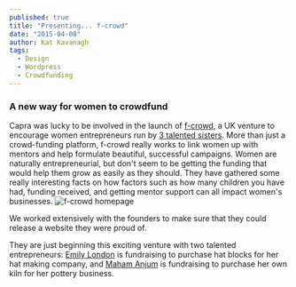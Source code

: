 ```yaml
---
published: true
title: "Presenting... f-crowd"
date: "2015-04-08"
author: Kat Kavanagh
tags: 
  - Design
  - Wordpress
  - Crowdfunding
---
```


### A new way for women to crowdfund

Capra was lucky to be involved in the launch of [f-crowd](http://f-crowd.com), a UK venture to encourage women entrepreneurs run by [3 talented sisters](https://f-crowd.com/about/team/). More than just a crowd-funding platform, f-crowd really works to link women up with mentors and help formulate beautiful, successful campaigns. Women are naturally entrepreneurial, but don't seem to be getting the funding that would help them grow as easily as they should. They have gathered some really interesting facts on how factors such as how many children you have had, funding received, and getting mentor support can all impact women's businesses.
<img src="https://dl.dropboxusercontent.com/u/4461726/thisiscapra/f-crowd.jpg" alt="f-crowd homepage" />

We worked extensively with the founders to make sure that they could release a website they were proud of.

They are just beginning this exciting venture with two talented entrepreneurs:  [Emily London](https://f-crowd.com/projects/hat-blocks/) is fundraising to purchase hat blocks for her hat making company, and [Maham Anjum](https://f-crowd.com/projects/a-new-kiln/) is fundraising to purchase her own kiln for her pottery business.




